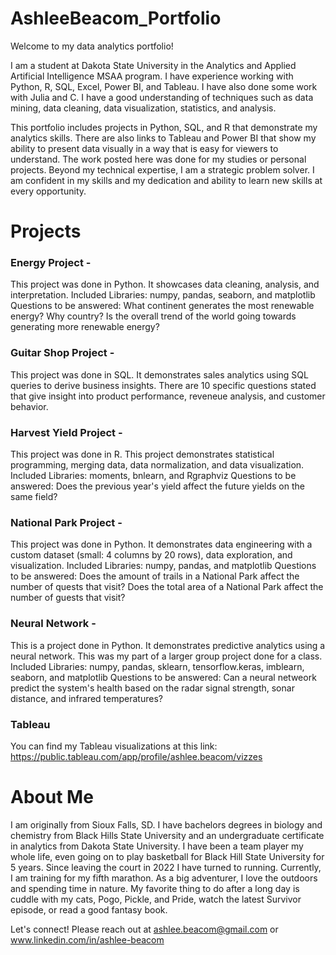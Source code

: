 # AshleeBeacom_Portfolio
Welcome to my data analytics portfolio!

I am a student at Dakota State University in the Analytics and Applied Artificial Intelligence MSAA program. I have experience working with Python, R, SQL, Excel, Power BI, and Tableau. I have also done some work with Julia and C. I have a good understanding of techniques such as data mining, data cleaning, data visualization, statistics, and analysis. 

This portfolio includes projects in Python, SQL, and R that demonstrate my analytics skills. There are also links to Tableau and Power BI that show my ability to present data visually in a way that is easy for viewers to understand. The work posted here was done for my studies or personal projects. Beyond my technical expertise, I am a strategic problem solver. I am confident in my skills and my dedication and ability to learn new skills at every opportunity.

# Projects
### Energy Project -
This project was done in Python. It showcases data cleaning, analysis, and interpretation.
Included Libraries: numpy, pandas, seaborn, and matplotlib
Questions to be answered: What continent generates the most renewable energy? Why country? Is the overall trend of the world going towards generating more renewable energy?

### Guitar Shop Project -
This project was done in SQL. It demonstrates sales analytics using SQL queries to derive business insights. There are 10 specific questions stated that give insight into product performance, reveneue analysis, and customer behavior.  

### Harvest Yield Project -
This project was done in R. This project demonstrates statistical programming, merging data, data normalization, and data visualization.
Included Libraries: moments, bnlearn, and Rgraphviz
Questions to be answered: Does the previous year's yield affect the future yields on the same field?

### National Park Project -
This project was done in Python. It demonstrates data engineering with a custom dataset (small: 4 columns by 20 rows), data exploration, and visualization.
Included Libraries: numpy, pandas, and matplotlib
Questions to be answered: Does the amount of trails in a National Park affect the number of quests that visit? Does the total area of a National Park affect the number of guests that visit?

### Neural Network -
This is a project done in Python. It demonstrates predictive analytics using a neural network. This was my part of a larger group project done for a class. 
Included Libraries: numpy, pandas, sklearn, tensorflow.keras, imblearn, seaborn, and matplotlib
Questions to be answered: Can a neural netweork predict the system's health based on the radar signal strength, sonar distance, and infrared temperatures?

### Tableau 
You can find my Tableau visualizations at this link: https://public.tableau.com/app/profile/ashlee.beacom/vizzes 

# About Me
I am originally from Sioux Falls, SD. I have bachelors degrees in biology and chemistry from Black Hills State University and an undergraduate certificate in analytics from Dakota State University. I have been a team player my whole life, even going on to play basketball for Black Hill State University for 5 years. Since leaving the court in 2022 I have turned to running. Currently, I am training for my fifth marathon. As a big adventurer, I love the outdoors and spending time in nature. My favorite thing to do after a long day is cuddle with my cats, Pogo, Pickle, and Pride, watch the latest Survivor episode, or read a good fantasy book. 

Let's connect! Please reach out at ashlee.beacom@gmail.com or www.linkedin.com/in/ashlee-beacom 
